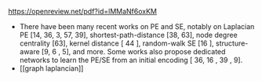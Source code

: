 https://openreview.net/pdf?id=lMMaNf6oxKM
- There have been many recent works on PE and SE, notably on Laplacian PE [14, 36, 3, 57, 39], shortest-path-distance [38, 63], node degree centrality [63], kernel distance [ 44 ], random-walk SE [16 ], structure-aware [9, 6 , 5], and more. Some works also propose dedicated networks to learn the PE/SE from an initial encoding [ 36, 16 , 39 , 9]. 
- [[graph laplancian]]